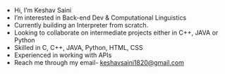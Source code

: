 - Hi, I’m Keshav Saini
- I’m interested in Back-end Dev & Computational Linguistics
- Currently building an Interpreter from scratch.
- Looking to collaborate on intermediate projects either in C++, JAVA or Python
- Skilled in C, C++, JAVA, Python, HTML, CSS
- Experienced in working with APIs
- Reach me through my email- keshavsaini1820@gmail.com

<!---
sainikeshav/sainikeshav is a ✨ special ✨ repository because its `README.md` (this file) appears on your GitHub profile.
You can click the Preview link to take a look at your changes.
--->
